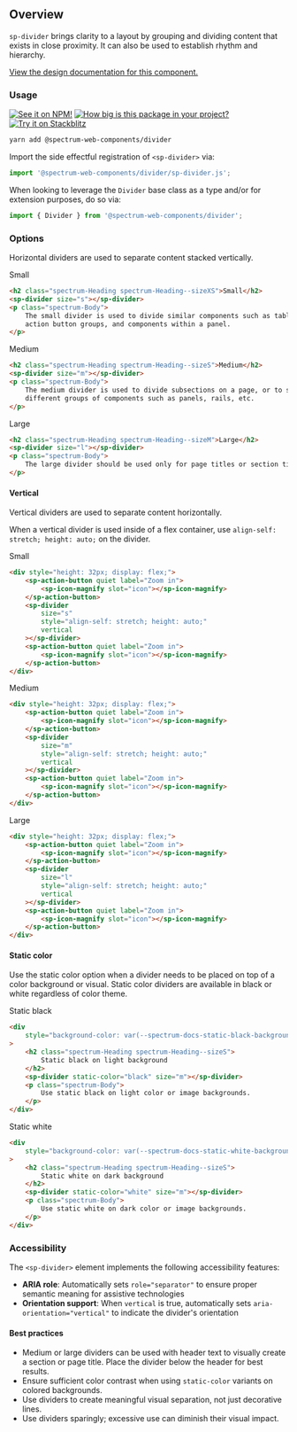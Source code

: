 ## Overview

`sp-divider` brings clarity to a layout by grouping and dividing content that exists in close proximity. It can also be used to establish rhythm and hierarchy.

[View the design documentation for this component.](https://spectrum.adobe.com/page/divider/)

### Usage

[![See it on NPM!](https://img.shields.io/npm/v/@spectrum-web-components/divider?style=for-the-badge)](https://www.npmjs.com/package/@spectrum-web-components/divider)
[![How big is this package in your project?](https://img.shields.io/bundlephobia/minzip/@spectrum-web-components/divider?style=for-the-badge)](https://bundlephobia.com/result?p=@spectrum-web-components/divider)
[![Try it on Stackblitz](https://img.shields.io/badge/Try%20it%20on-Stackblitz-blue?style=for-the-badge)](https://stackblitz.com/edit/vitejs-vite-rqfjtpgz)

```zsh
yarn add @spectrum-web-components/divider
```

Import the side effectful registration of `<sp-divider>` via:

```js
import '@spectrum-web-components/divider/sp-divider.js';
```

When looking to leverage the `Divider` base class as a type and/or for extension purposes, do so via:

```js
import { Divider } from '@spectrum-web-components/divider';
```

### Options

Horizontal dividers are used to separate content stacked vertically.

<sp-tabs selected="m" auto label="Horizontal Size Attribute Options">
<sp-tab value="s">Small</sp-tab>
<sp-tab-panel value="s">

```html
<h2 class="spectrum-Heading spectrum-Heading--sizeXS">Small</h2>
<sp-divider size="s"></sp-divider>
<p class="spectrum-Body">
    The small divider is used to divide similar components such as table rows,
    action button groups, and components within a panel.
</p>
```

</sp-tab-panel>
<sp-tab value="m">Medium</sp-tab>
<sp-tab-panel value="m">

```html
<h2 class="spectrum-Heading spectrum-Heading--sizeS">Medium</h2>
<sp-divider size="m"></sp-divider>
<p class="spectrum-Body">
    The medium divider is used to divide subsections on a page, or to separate
    different groups of components such as panels, rails, etc.
</p>
```

</sp-tab-panel>
<sp-tab value="l">Large</sp-tab>
<sp-tab-panel value="l">

```html
<h2 class="spectrum-Heading spectrum-Heading--sizeM">Large</h2>
<sp-divider size="l"></sp-divider>
<p class="spectrum-Body">
    The large divider should be used only for page titles or section titles.
</p>
```

</sp-tab-panel>
</sp-tabs>

#### Vertical

Vertical dividers are used to separate content horizontally.

When a vertical divider is used inside of a flex container, use `align-self: stretch; height: auto;` on the divider.

<sp-tabs selected="m" auto label="Vertical Size Attribute Options">
<sp-tab value="s">Small</sp-tab>
<sp-tab-panel value="s">

```html
<div style="height: 32px; display: flex;">
    <sp-action-button quiet label="Zoom in">
        <sp-icon-magnify slot="icon"></sp-icon-magnify>
    </sp-action-button>
    <sp-divider
        size="s"
        style="align-self: stretch; height: auto;"
        vertical
    ></sp-divider>
    <sp-action-button quiet label="Zoom in">
        <sp-icon-magnify slot="icon"></sp-icon-magnify>
    </sp-action-button>
</div>
```

</sp-tab-panel>
<sp-tab value="m">Medium</sp-tab>
<sp-tab-panel value="m">

```html
<div style="height: 32px; display: flex;">
    <sp-action-button quiet label="Zoom in">
        <sp-icon-magnify slot="icon"></sp-icon-magnify>
    </sp-action-button>
    <sp-divider
        size="m"
        style="align-self: stretch; height: auto;"
        vertical
    ></sp-divider>
    <sp-action-button quiet label="Zoom in">
        <sp-icon-magnify slot="icon"></sp-icon-magnify>
    </sp-action-button>
</div>
```

</sp-tab-panel>
<sp-tab value="l">Large</sp-tab>
<sp-tab-panel value="l">

```html
<div style="height: 32px; display: flex;">
    <sp-action-button quiet label="Zoom in">
        <sp-icon-magnify slot="icon"></sp-icon-magnify>
    </sp-action-button>
    <sp-divider
        size="l"
        style="align-self: stretch; height: auto;"
        vertical
    ></sp-divider>
    <sp-action-button quiet label="Zoom in">
        <sp-icon-magnify slot="icon"></sp-icon-magnify>
    </sp-action-button>
</div>
```

</sp-tab-panel>
</sp-tabs>

#### Static color

Use the static color option when a divider needs to be placed on top of a color background or visual. Static color dividers are available in black or white regardless of color theme.

<sp-tabs selected="black" auto label="Static color options">
<sp-tab value="black">Static black</sp-tab>
<sp-tab-panel value="black">

```html
<div
    style="background-color: var(--spectrum-docs-static-black-background-color); color: var(--spectrum-black); padding: 20px"
>
    <h2 class="spectrum-Heading spectrum-Heading--sizeS">
        Static black on light background
    </h2>
    <sp-divider static-color="black" size="m"></sp-divider>
    <p class="spectrum-Body">
        Use static black on light color or image backgrounds.
    </p>
</div>
```

</sp-tab-panel>
<sp-tab value="white">Static white</sp-tab>
<sp-tab-panel value="white">

```html
<div
    style="background-color: var(--spectrum-docs-static-white-background-color); color: var(--spectrum-white); padding: 20px;"
>
    <h2 class="spectrum-Heading spectrum-Heading--sizeS">
        Static white on dark background
    </h2>
    <sp-divider static-color="white" size="m"></sp-divider>
    <p class="spectrum-Body">
        Use static white on dark color or image backgrounds.
    </p>
</div>
```

</sp-tab-panel>
</sp-tabs>

### Accessibility

The `<sp-divider>` element implements the following accessibility features:

- **ARIA role**: Automatically sets `role="separator"` to ensure proper semantic meaning for assistive technologies
- **Orientation support**: When `vertical` is true, automatically sets `aria-orientation="vertical"` to indicate the divider's orientation

#### Best practices

- Medium or large dividers can be used with header text to visually create a section or page title. Place the divider below the header for best results.
- Ensure sufficient color contrast when using `static-color` variants on colored backgrounds.
- Use dividers to create meaningful visual separation, not just decorative lines.
- Use dividers sparingly; excessive use can diminish their visual impact.
